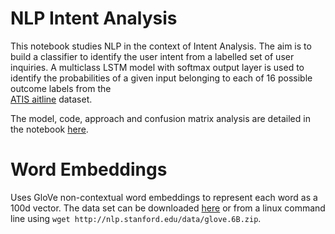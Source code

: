 # NLP Intent Analysis

This notebook studies NLP in the context of Intent Analysis. The aim is to build a classifier to identify the user intent from a labelled set of user inquiries. 
A multiclass LSTM model with softmax output layer is used to identify the probabilities of a given input belonging to each of 16 possible outcome labels from the  
[ATIS aitline](https://www.kaggle.com/siddhadev/ms-cntk-atis) dataset.

The model, code, approach and confusion matrix analysis are detailed in the notebook [here](https://github.com/dstarkey23/NLP_bert_test/blob/master/NLP_Intent.ipynb).

# Word Embeddings
Uses GloVe non-contextual word embeddings to represent each word as a 100d vector.
The data set can be downloaded [here](http://nlp.stanford.edu/data/glove.6B.zip) or from a linux command line using
`wget http://nlp.stanford.edu/data/glove.6B.zip`.

